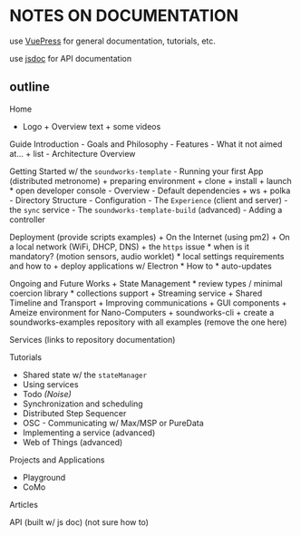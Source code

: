 # NOTES ON DOCUMENTATION

use [VuePress](https://vuepress.vuejs.org/) for general documentation, tutorials, etc.

use [jsdoc](https://jsdoc.app/) for API documentation

## outline 

Home
  - Logo + Overview text + some videos

Guide
  Introduction
    - Goals and Philosophy
    - Features
    - What it not aimed at...
      + list 
    - Architecture Overview

  Getting Started w/ the `soundworks-template`
    - Running your first App (distributed metronome)
      + preparing environment
      + clone
      + install
      + launch
        * open developer console
    - Overview
    - Default dependencies
      + ws
      + polka
    - Directory Structure
    - Configuration
    - The `Experience` (client and server)
    - the `sync` service
    - The `soundworks-template-build` (advanced)
    - Adding a controller

  Deployment (provide scripts examples)
    + On the Internet (using pm2)
    + On a local network (WiFi, DHCP, DNS)
    + the `https` issue
      * when is it mandatory? (motion sensors, audio worklet)
      * local settings requirements and how to
    + deploy applications w/ Electron
      * How to
      * auto-updates

  Ongoing and Future Works
    + State Management
      * review types / minimal coercion library
      * collections support
    + Streaming service
    + Shared Timeline and Transport
    + Improving communications 
    + GUI components
    + Ameize environment for Nano-Computers
    + soundworks-cli
    + create a soundworks-examples repository with all examples (remove the one here)

Services (links to repository documentation)

Tutorials
  - Shared state w/ the `stateManager`
  - Using services
  - Todo _(Noise)_
  - Synchronization and scheduling 
  - Distributed Step Sequencer
  - OSC - Communicating w/ Max/MSP or PureData
  - Implementing a service (advanced)
  - Web of Things (advanced)

Projects and Applications
  - Playground
  - CoMo

Articles

API (built w/ js doc) (not sure how to)

